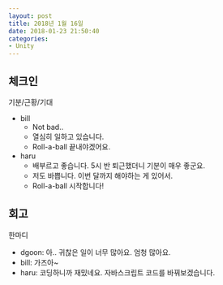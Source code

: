 ```yaml
---
layout: post
title: 2018년 1월 16일
date: 2018-01-23 21:50:40
categories:
- Unity
---
```


## 체크인

기분/근황/기대

* bill
  * Not bad..
  * 열심히 일하고 있습니다.
  * Roll-a-ball 끝내야겠어요.
* haru
  * 배부르고 좋습니다. 5시 반 퇴근했더니 기분이 매우 좋군요.
  * 저도 바쁩니다. 이번 달까지 해야하는 게 있어서.
  * Roll-a-ball 시작합니다!

## 회고

한마디

* dgoon: 아.. 귀찮은 일이 너무 많아요. 엄청 많아요.
* bill: 가즈아~
* haru: 코딩하니까 재밌네요. 자바스크립트 코드를 바꿔보겠습니다.
